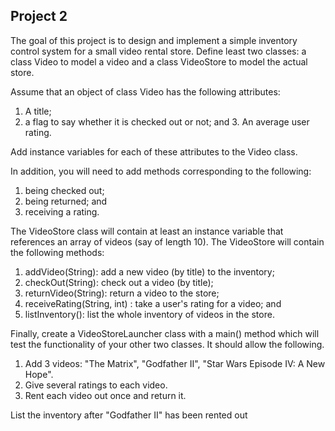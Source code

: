 ## Project 2

The goal of this project is to design and implement a simple inventory control system for a small video rental store. Define least two classes: a class Video to model a video and a class VideoStore to model the actual store.

Assume that an object of class Video has the following attributes:
1. A title;
2. a flag to say whether it is checked out or not; and 3. An average user rating.

Add instance variables for each of these attributes to the Video class.

In addition, you will need to add methods corresponding to the following:
1. being checked out;
2. being returned; and 
3. receiving a rating.

The VideoStore class will contain at least an instance variable that references an array of videos (say of length 10). The VideoStore will contain the following methods:
1. addVideo(String): add a new video (by title) to the inventory;
2. checkOut(String): check out a video (by title);
3. returnVideo(String): return a video to the store;
4. receiveRating(String, int) : take a user's rating for a video; and 
5. listInventory(): list the whole inventory of videos in the store.

Finally, create a VideoStoreLauncher class with a main() method which will test the functionality of your other two classes. It should allow the following.
1. Add 3 videos: "The Matrix", "Godfather II", "Star Wars Episode IV: A New Hope".
2. Give several ratings to each video.
3. Rent each video out once and return it.

List the inventory after "Godfather II" has been rented out
